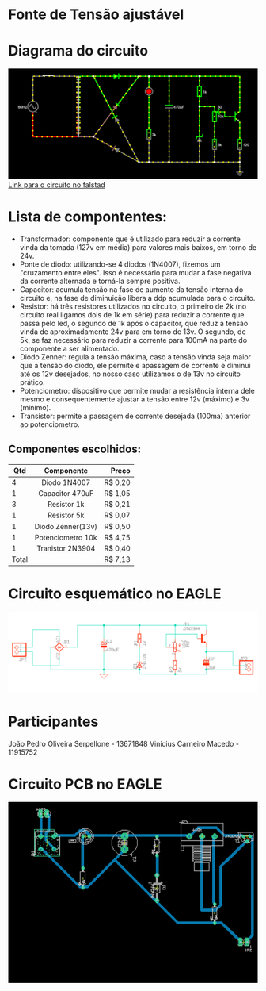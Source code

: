 # Fonte de Tensão ajustável 
# Diagrama do circuito
![alt text](https://github.com/joaoserpellone/Fonte-tens-o-ajust-vel/blob/main/circuitoFonteFalstad.png)
[Link para o circuito no falstad](https://tinyurl.com/29xfh3vj)

# Lista de compontentes:
  * Transformador: componente que é utilizado para reduzir a corrente vinda da tomada (127v em média) para valores mais baixos, em torno de 24v.
  * Ponte de diodo: utilizando-se 4 diodos (1N4007), fizemos um "cruzamento entre eles". Isso é necessário para mudar a fase negativa da corrente alternada e torná-la sempre positiva.
  * Capacitor: acumula tensão na fase de aumento da tensão interna do circuito e, na fase de diminuição libera a ddp acumulada para o circuito.
  * Resistor: há três resistores utilizados no circuito, o primeiro de 2k (no circuito real ligamos dois de 1k em série) para reduzir a corrente que passa pelo led, o segundo de 1k após o capacitor, que reduz a tensão vinda de aproximadamente 24v para em torno de 13v. O segundo, de 5k, se faz necessário para reduzir a corrente para 100mA na parte do componente a ser alimentado.
  * Diodo Zenner: regula a tensão máxima, caso a tensão vinda seja maior que a tensão do diodo, ele permite e apassagem de corrente e diminui até os 12v desejados, no nosso caso utilizamos o de 13v no circuito prático.
  * Potenciometro: dispositivo que permite mudar a resistência interna dele mesmo e consequentemente ajustar a tensão entre 12v (máximo) e 3v (mínimo).
  * Transistor: permite a passagem de corrente desejada (100ma) anterior ao potenciometro.

## Componentes escolhidos:


| Qtd | Componente       | Preço  |
| --- |:----------------:| ------:|
| 4   | Diodo 1N4007     | R$ 0,20|
| 1   | Capacitor 470uF  | R$ 1,05|
| 3   | Resistor 1k      | R$ 0,21|
| 1   | Resistor 5k      | R$ 0,07|
| 1   | Diodo Zenner(13v)| R$ 0,50|
| 1   | Potenciometro 10k| R$ 4,75|
| 1   | Tranistor 2N3904 | R$ 0,40|
| Total|                 | R$ 7,13|

# Circuito esquemático no EAGLE
![alt text](https://github.com/joaoserpellone/Fonte-tens-o-ajust-vel/blob/main/eagleEsquematico.png)

# Participantes 

João Pedro Oliveira Serpellone - 13671848
Vinícius Carneiro Macedo - 11915752 

# Circuito PCB no EAGLE 
![alt text](https://github.com/joaoserpellone/Fonte-tens-o-ajust-vel/blob/main/circuitoEaglePCB.png)
